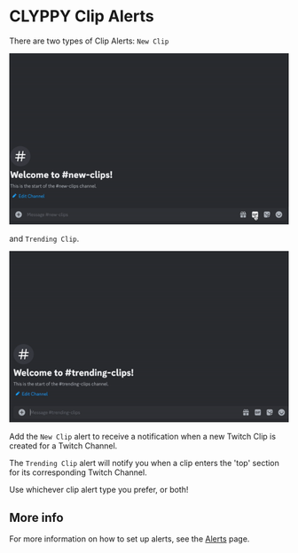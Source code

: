 # CLYPPY Clip Alerts

There are two types of Clip Alerts: `New Clip` 

![](images/newclip.gif)

and `Trending Clip`.

![](images/trending-clip.gif)

Add the `New Clip` alert to receive a notification when a new Twitch Clip is created for a Twitch Channel.

The `Trending Clip` alert will notify you when a clip enters the 'top' section for its corresponding Twitch Channel.

Use whichever clip alert type you prefer, or both!

## More info

For more information on how to set up alerts, see the [Alerts](alert.md) page.